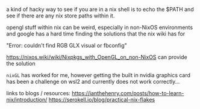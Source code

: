 a kind of hacky way to see if you are in a nix shell is to echo the $PATH and see if there are any nix store paths within it.

opengl stuff within nix can be weird, especially in non-NixOS environments and google has a hard time finding the solutions that the nix wiki has for 

"Error: couldn't find RGB GLX visual or fbconfig"

https://nixos.wiki/wiki/Nixpkgs_with_OpenGL_on_non-NixOS can provide the solution

`nixGL` has worked for me, however getting the built in nvidia graphics card has been a challenge on wsl2 and currently does not work correctly...


links to blogs / resources:
https://ianthehenry.com/posts/how-to-learn-nix/introduction/
https://serokell.io/blog/practical-nix-flakes
